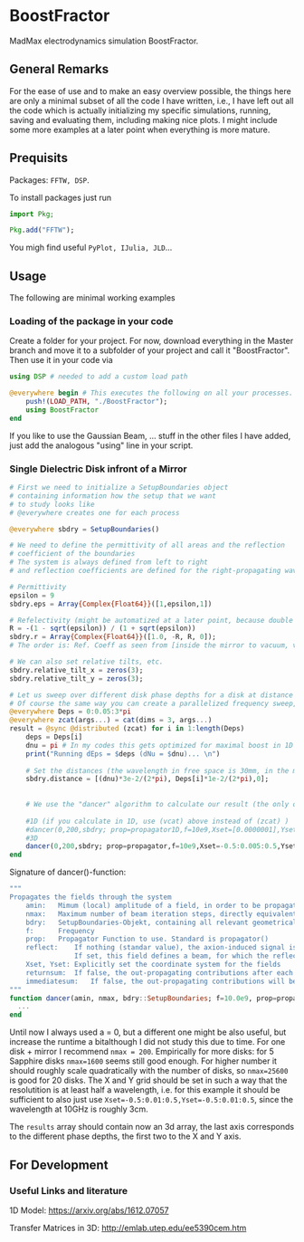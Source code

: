 # BoostFractor
MadMax electrodynamics simulation BoostFractor.

## General Remarks
For the ease of use and to make an easy overview possible, the things here are only a minimal subset of all the code I have written, i.e., I have left out all the code which is actually initializing my specific simulations, running, saving and evaluating them, including making nice plots. I might include some more examples at a later point when everything is more mature.

## Prequisits
Packages: ``FFTW, DSP``.

To install packages just run
```julia
import Pkg;

Pkg.add("FFTW");
```

You migh find useful ``PyPlot, IJulia, JLD``...

## Usage
The following are minimal working examples

### Loading of the package in your code
Create a folder for your project.
For now, download everything in the Master branch and move it to a subfolder of your project and call it "BoostFractor". Then use it in your code via

```julia
using DSP # needed to add a custom load path

@everywhere begin # This executes the following on all your processes.
    push!(LOAD_PATH, "./BoostFractor");
    using BoostFractor
end
```
If you like to use the Gaussian Beam, ... stuff in the other files I have added, just add the analogous "using" line in your script.

### Single Dielectric Disk infront of a Mirror
```julia
# First we need to initialize a SetupBoundaries object
# containing information how the setup that we want
# to study looks like
# @everywhere creates one for each process

@everywhere sbdry = SetupBoundaries()

# We need to define the permittivity of all areas and the reflection
# coefficient of the boundaries
# The system is always defined from left to right
# and reflection coefficients are defined for the right-propagating wave.

# Permittivity
epsilon = 9
sbdry.eps = Array{Complex{Float64}}([1,epsilon,1])

# Refelectivity (might be automatized at a later point, because double information...)
R = -(1 - sqrt(epsilon)) / (1 + sqrt(epsilon))
sbdry.r = Array{Complex{Float64}}([1.0, -R, R, 0]);
# The order is: Ref. Coeff as seen from [inside the mirror to vacuum, vacuum to disk, disk to vacuum, vacuum to receiver (should be 0)]

# We can also set relative tilts, etc.
sbdry.relative_tilt_x = zeros(3);
sbdry.relative_tilt_y = zeros(3);

# Let us sweep over different disk phase depths for a disk at distance lambda/2 infront of the mirror
# Of course the same way you can create a parallelized frequency sweep, etc.
@everywhere Deps = 0:0.05:3*pi
@everywhere zcat(args...) = cat(dims = 3, args...)
result = @sync @distributed (zcat) for i in 1:length(Deps)
    deps = Deps[i]
    dnu = pi # In my codes this gets optimized for maximal boost in 1D before; its left out here for simplicitly and just set to pi
    print("Running dEps = $deps (dNu = $dnu)... \n")
    
    # Set the distances (the wavelength in free space is 30mm, in the medium 10mm (free space devided by sqrt(epsilon))
    sbdry.distance = [(dnu)*3e-2/(2*pi), Deps[i]*1e-2/(2*pi),0];
    
    
    # We use the "dancer" algorithm to calculate our result (the only one I uploaded to GitHub so far and the one I usually use)
        
    #1D (if you calculate in 1D, use (vcat) above instead of (zcat) )
    #dancer(0,200,sbdry; prop=propagator1D,f=10e9,Xset=[0.0000001],Yset=[0.0000001])
    #3D    
    dancer(0,200,sbdry; prop=propagator,f=10e9,Xset=-0.5:0.005:0.5,Yset=-0.5:0.005:0.5)
end
```
Signature of dancer()-function:
```julia
"""
Propagates the fields through the system
	amin:	Mimum (local) amplitude of a field, in order to be propagated
	nmax:	Maximum number of beam iteration steps, directly equivalent to how many boundaries a beam 'sees' at most
	bdry:	SetupBoundaries-Objekt, containing all relevant geometrical information (disk positions, epsilon, etc)
	f:		Frequency
	prop:	Propagator Function to use. Standard is propagator()
	reflect:	If nothing (standar value), the axion-induced signal is computed
				If set, this field defines a beam, for which the reflected beam will be calculated
	Xset, Yset:	Explicitly set the coordinate system for the fields
	returnsum:	If false, the out-propagating contributions after each iteration will be returned, without summing.
	immediatesum:	If false, the out-propagating contributions will be saved and summed up at the end.
"""
function dancer(amin, nmax, bdry::SetupBoundaries; f=10.0e9, prop=propagator, emit=nothing, reflect=nothing, Xset=X, Yset=Y, diskR=0.1, returnsum=true, immediatesum=true)
  ...
end
```

Until now I always used a = 0, but a different one might be also useful, but increase the runtime a bitalthough I did not study this due to time. For one disk + mirror I recommend ``nmax = 200``. 
Empirically for more disks: for 5 Sapphire disks ``nmax=1600`` seems still good enough. For higher number it should roughly scale quadratically with the number of disks, so ``nmax=25600`` is good for 20 disks.
The X and Y grid should be set in such a way that the resolutition is at least half a wavelength, i.e. for this example it should be sufficient to also just use ``Xset=-0.5:0.01:0.5,Yset=-0.5:0.01:0.5``, since the wavelength at 10GHz is roughly 3cm.

The ``results`` array should contain now an 3d array, the last axis corresponds to the different phase depths, the first two to the X and Y axis.

## For Development
### Useful Links and literature

1D Model: https://arxiv.org/abs/1612.07057

Transfer Matrices in 3D: http://emlab.utep.edu/ee5390cem.htm 
